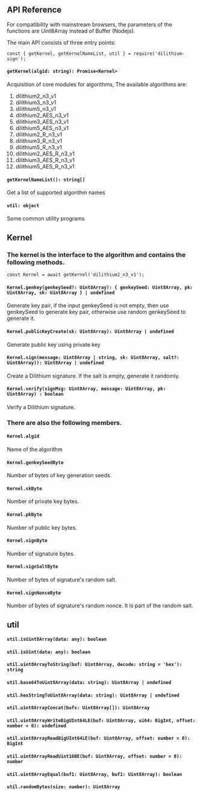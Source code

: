 API Reference
---

For compatibility with mainstream browsers, the parameters of the functions are Uint8Array instead of Buffer (Nodejs).

The main API consists of three entry points:

	const { getKernel, getKernelNameList, util } = require('dilithium-sign');

#### `getKernel(algid: string): Promise<Kernel>`
Acquisition of core modules for algorithms, The available algorithms are:

1. dilithium2_n3_v1
2. dilithium3_n3_v1
3. dilithium5_n3_v1
4. dilithium2_AES_n3_v1
5. dilithium3_AES_n3_v1
6. dilithium5_AES_n3_v1
7. dilithium2_R_n3_v1
8. dilithium3_R_n3_v1
9. dilithium5_R_n3_v1
10. dilithium2_AES_R_n3_v1
11. dilithium3_AES_R_n3_v1
12. dilithium5_AES_R_n3_v1

#### `getKernelNameList(): string[]`
Get a list of supported algorithm names

#### `util: object`
Some common utility programs

Kernel
---
### The kernel is the interface to the algorithm and contains the following methods.

	const Kernel = await getKernel('dilithium2_n3_v1');

#### `Kernel.genkey(genkeySeed?: Uint8Array): { genkeySeed: Uint8Array, pk: Uint8Array, sk: Uint8Array } | undefined`
Generate key pair, if the input genkeySeed is not empty, then use genkeySeed to generate key pair, otherwise use random genkeySeed to generate it.

#### `Kernel.publicKeyCreate(sk: Uint8Array): Uint8Array | undefined`
Generate public key using private key

#### `Kernel.sign(message: Uint8Array | string, sk: Uint8Array, salt?: Uint8Array)): Uint8Array | undefined`
Create a Dilithium signature. If the salt is empty, generate it randomly.

#### `Kernel.verify(signMsg: Uint8Array, message: Uint8Array, pk: Uint8Array) : boolean`
Verify a Dilithium signature.

### There are also the following members.

#### `Kernel.algid`
Name of the algorithm

#### `Kernel.genkeySeedByte`
Number of bytes of key generation seeds.

#### `Kernel.skByte`
Number of private key bytes.

#### `Kernel.pkByte`
Number of public key bytes.

#### `Kernel.signByte`
Number of signature bytes.

#### `Kernel.signSaltByte`
Number of bytes of signature's random salt.

#### `Kernel.signNonceByte`
Number of bytes of signature's random nonce. It is part of the random salt.

util
---

#### `util.isUint8Array(data: any): boolean`

#### `util.isUint(data: any): boolean`

#### `util.uint8ArrayToString(buf: Uint8Array, decode: string = 'hex'): string`

#### `util.base64ToUint8Array(data: string): Uint8Array | undefined`

#### `util.hexStringToUint8Array(data: string): Uint8Array | undefined`

#### `util.uint8ArrayConcat(bufs: Uint8Array[]): Uint8Array`

#### `util.uint8ArrayWriteBigUInt64LE(buf: Uint8Array, ui64: BigInt, offset: number = 0): undefined`

#### `util.uint8ArrayReadBigUInt64LE(buf: Uint8Array, offset: number = 0): BigInt`

#### `util.uint8ArrayReadUint16BE(buf: Uint8Array, offset: number = 0): number`

#### `util.uint8ArrayEqual(buf1: Uint8Array, buf1: Uint8Array): boolean`

#### `util.randomBytes(size: number): Uint8Array`











